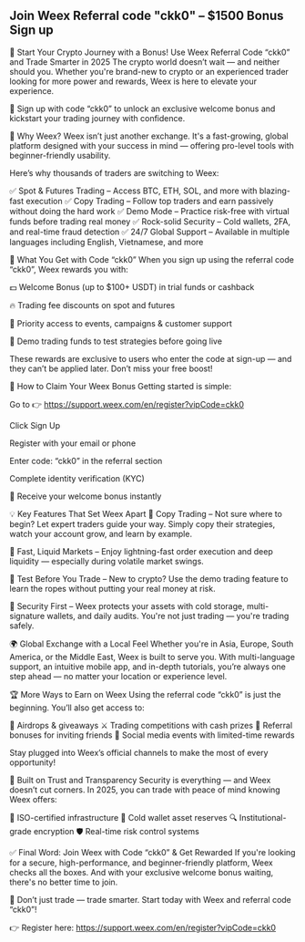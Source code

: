 ## Join Weex Referral code "ckk0" – $1500 Bonus Sign up

🚀 Start Your Crypto Journey with a Bonus! Use Weex Referral Code “ckk0” and Trade Smarter in 2025
The crypto world doesn’t wait — and neither should you. Whether you're brand-new to crypto or an experienced trader looking for more power and rewards, Weex is here to elevate your experience.

🎁 Sign up with code “ckk0” to unlock an exclusive welcome bonus and kickstart your trading journey with confidence.

🌟 Why Weex?
Weex isn’t just another exchange. It's a fast-growing, global platform designed with your success in mind — offering pro-level tools with beginner-friendly usability.

Here’s why thousands of traders are switching to Weex:

✅ Spot & Futures Trading – Access BTC, ETH, SOL, and more with blazing-fast execution
✅ Copy Trading – Follow top traders and earn passively without doing the hard work
✅ Demo Mode – Practice risk-free with virtual funds before trading real money
✅ Rock-solid Security – Cold wallets, 2FA, and real-time fraud detection
✅ 24/7 Global Support – Available in multiple languages including English, Vietnamese, and more

🎁 What You Get with Code “ckk0”
When you sign up using the referral code “ckk0”, Weex rewards you with:

💵 Welcome Bonus (up to $100+ USDT) in trial funds or cashback

🔥 Trading fee discounts on spot and futures

🎯 Priority access to events, campaigns & customer support

🧪 Demo trading funds to test strategies before going live

These rewards are exclusive to users who enter the code at sign-up — and they can’t be applied later. Don’t miss your free boost!

📲 How to Claim Your Weex Bonus
Getting started is simple:

Go to 👉 https://support.weex.com/en/register?vipCode=ckk0

Click Sign Up

Register with your email or phone

Enter code: “ckk0” in the referral section

Complete identity verification (KYC)

🎉 Receive your welcome bonus instantly

💡 Key Features That Set Weex Apart
🔹 Copy Trading – Not sure where to begin? Let expert traders guide your way. Simply copy their strategies, watch your account grow, and learn by example.

🔹 Fast, Liquid Markets – Enjoy lightning-fast order execution and deep liquidity — especially during volatile market swings.

🔹 Test Before You Trade – New to crypto? Use the demo trading feature to learn the ropes without putting your real money at risk.

🔹 Security First – Weex protects your assets with cold storage, multi-signature wallets, and daily audits. You're not just trading — you're trading safely.

🌍 Global Exchange with a Local Feel
Whether you're in Asia, Europe, South America, or the Middle East, Weex is built to serve you. With multi-language support, an intuitive mobile app, and in-depth tutorials, you’re always one step ahead — no matter your location or experience level.

🏆 More Ways to Earn on Weex
Using the referral code “ckk0” is just the beginning. You’ll also get access to:

🎉 Airdrops & giveaways
⚔️ Trading competitions with cash prizes
👥 Referral bonuses for inviting friends
📣 Social media events with limited-time rewards

Stay plugged into Weex’s official channels to make the most of every opportunity!

🔐 Built on Trust and Transparency
Security is everything — and Weex doesn’t cut corners. In 2025, you can trade with peace of mind knowing Weex offers:

🔐 ISO-certified infrastructure
🧊 Cold wallet asset reserves
🔍 Institutional-grade encryption
🛡️ Real-time risk control systems

✅ Final Word: Join Weex with Code “ckk0” & Get Rewarded
If you're looking for a secure, high-performance, and beginner-friendly platform, Weex checks all the boxes. And with your exclusive welcome bonus waiting, there's no better time to join.

🎯 Don’t just trade — trade smarter. Start today with Weex and referral code “ckk0”!

👉 Register here: https://support.weex.com/en/register?vipCode=ckk0
